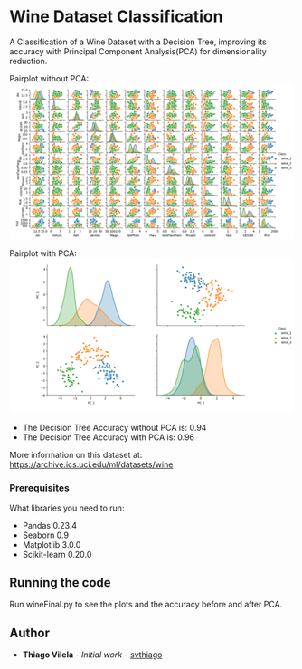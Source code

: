 # Wine Dataset Classification

A Classification of a Wine Dataset with a Decision Tree, improving its accuracy with Principal Component Analysis(PCA) for dimensionality reduction.

Pairplot without PCA:
![alt text](https://github.com/svthiago/testRepo/blob/master/before_pca.png)

Pairplot with PCA:
![alt text](https://github.com/svthiago/testRepo/blob/master/after_pca.png)


  - The Decision Tree Accuracy without PCA is: 0.94
  - The Decision Tree Accuracy with PCA is: 0.96

More information on this dataset at:
https://archive.ics.uci.edu/ml/datasets/wine


### Prerequisites

What libraries you need to run:

  - Pandas 0.23.4
  - Seaborn 0.9
  - Matplotlib 3.0.0
  - Scikit-learn 0.20.0
 

## Running the code

Run wineFinal.py to see the plots and the accuracy before and after PCA.


## Author

* **Thiago Vilela** - *Initial work* - [svthiago](https://github.com/svthiago)
